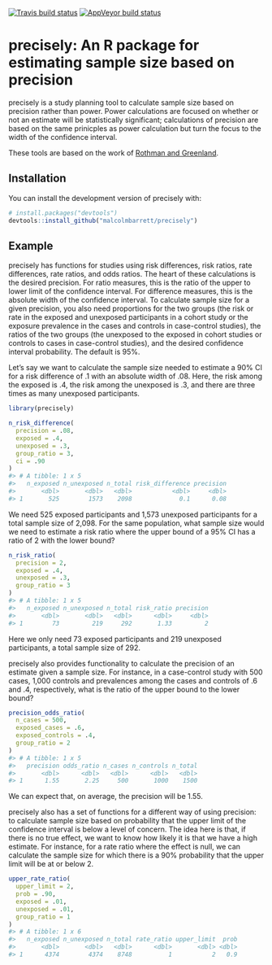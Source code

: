 
<!-- README.md is generated from README.Rmd. Please edit that file -->

[![Travis build
status](https://travis-ci.org/malcolmbarrett/precisely.svg?branch=master)](https://travis-ci.org/malcolmbarrett/precisely)
[![AppVeyor build
status](https://ci.appveyor.com/api/projects/status/github/malcolmbarrett/precisely?branch=master&svg=true)](https://ci.appveyor.com/project/malcolmbarrett/precisely)

# precisely: An R package for estimating sample size based on precision

precisely is a study planning tool to calculate sample size based on
precision rather than power. Power calculations are focused on whether
or not an estimate will be statistically significant; calculations of
precision are based on the same prinicples as power calculation but turn
the focus to the width of the confidence interval.

These tools are based on the work of [Rothman and
Greenland](https://www.ncbi.nlm.nih.gov/pubmed/29912015).

## Installation

You can install the development version of precisely with:

``` r
# install.packages("devtools")
devtools::install_github("malcolmbarrett/precisely")
```

## Example

precisely has functions for studies using risk differences, risk ratios,
rate differences, rate ratios, and odds ratios. The heart of these
calculations is the desired precision. For ratio measures, this is the
ratio of the upper to lower limit of the confidence interval. For
difference measures, this is the absolute width of the confidence
interval. To calculate sample size for a given precision, you also need
proportions for the two groups (the risk or rate in the exposed and
unexposed participants in a cohort study or the exposure prevalence in
the cases and controls in case-control studies), the ratios of the two
groups (the unexposed to the exposed in cohort studies or controls to
cases in case-control studies), and the desired confidence interval
probability. The default is 95%.

Let’s say we want to calculate the sample size needed to estimate a 90%
CI for a risk difference of .1 with an absolute width of .08. Here, the
risk among the exposed is .4, the risk among the unexposed is .3, and
there are three times as many unexposed participants.

``` r
library(precisely)

n_risk_difference(
  precision = .08,
  exposed = .4,
  unexposed = .3,
  group_ratio = 3,
  ci = .90
)
#> # A tibble: 1 x 5
#>   n_exposed n_unexposed n_total risk_difference precision
#>       <dbl>       <dbl>   <dbl>           <dbl>     <dbl>
#> 1       525        1573    2098             0.1      0.08
```

We need 525 exposed participants and 1,573 unexposed participants for a
total sample size of 2,098. For the same population, what sample size
would we need to estimate a risk ratio where the upper bound of a 95% CI
has a ratio of 2 with the lower bound?

``` r
n_risk_ratio(
  precision = 2,
  exposed = .4,
  unexposed = .3,
  group_ratio = 3
)
#> # A tibble: 1 x 5
#>   n_exposed n_unexposed n_total risk_ratio precision
#>       <dbl>       <dbl>   <dbl>      <dbl>     <dbl>
#> 1        73         219     292       1.33         2
```

Here we only need 73 exposed participants and 219 unexposed
participants, a total sample size of 292.

precisely also provides functionality to calculate the precision of an
estimate given a sample size. For instance, in a case-control study with
500 cases, 1,000 controls and prevalences among the cases and controls
of .6 and .4, respectively, what is the ratio of the upper bound to the
lower bound?

``` r
precision_odds_ratio(
  n_cases = 500,
  exposed_cases = .6,
  exposed_controls = .4,
  group_ratio = 2
)
#> # A tibble: 1 x 5
#>   precision odds_ratio n_cases n_controls n_total
#>       <dbl>      <dbl>   <dbl>      <dbl>   <dbl>
#> 1      1.55       2.25     500       1000    1500
```

We can expect that, on average, the precision will be 1.55.

precisely also has a set of functions for a different way of using
precision: to calculate sample size based on probability that the upper
limit of the confidence interval is below a level of concern. The idea
here is that, if there is no true effect, we want to know how likely it
is that we have a high estimate. For instance, for a rate ratio where
the effect is null, we can calculate the sample size for which there is
a 90% probability that the upper limit will be at or below 2.

``` r
upper_rate_ratio(
  upper_limit = 2,
  prob = .90,
  exposed = .01,
  unexposed = .01,
  group_ratio = 1
)
#> # A tibble: 1 x 6
#>   n_exposed n_unexposed n_total rate_ratio upper_limit  prob
#>       <dbl>       <dbl>   <dbl>      <dbl>       <dbl> <dbl>
#> 1      4374        4374    8748          1           2   0.9
```
